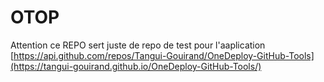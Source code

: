 # OTOP

Attention ce REPO sert juste de repo de test pour l'aaplication  [https://api.github.com/repos/Tangui-Gouirand/OneDeploy-GitHub-Tools](https://tangui-gouirand.github.io/OneDeploy-GitHub-Tools/)
